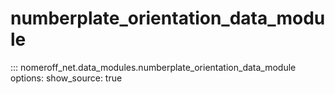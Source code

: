 # numberplate_orientation_data_module
::: nomeroff_net.data_modules.numberplate_orientation_data_module
        options:
            show_source: true
